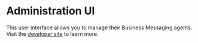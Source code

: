 # Administration UI

This user interface allows you to manage their Business Messaging agents. Visit the [developer site](https://developers.google.com/business-communications/business-messages) to learn more.
